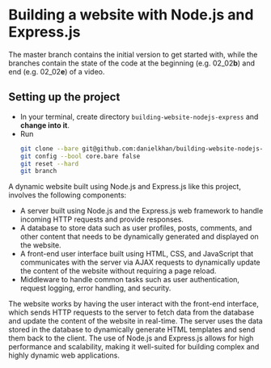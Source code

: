 # Building a website with Node.js and Express.js

The master branch contains the initial version to get started with, while the branches contain the state of the code at the beginning (e.g. 02_02**b**) and end (e.g. 02_02**e**) of a video.

## Setting up the project

* In your terminal, create directory `building-website-nodejs-express` and **change into it**.
* Run 
  ```bash
  git clone --bare git@github.com:danielkhan/building-website-nodejs-express.git .git
  git config --bool core.bare false
  git reset --hard
  git branch
  ```
  
A dynamic website built using Node.js and Express.js like this project, involves the following components:

- A server built using Node.js and the Express.js web framework to handle incoming HTTP requests and provide responses.
- A database to store data such as user profiles, posts, comments, and other content that needs to be dynamically generated and displayed on the website.
- A front-end user interface built using HTML, CSS, and JavaScript that communicates with the server via AJAX requests to dynamically update the content of the website without requiring a page reload.
- Middleware to handle common tasks such as user authentication, request logging, error handling, and security.  

The website works by having the user interact with the front-end interface, which sends HTTP requests to the server to fetch data from the database and update the content of the website in real-time. The server uses the data stored in the database to dynamically generate HTML templates and send them back to the client. The use of Node.js and Express.js allows for high performance and scalability, making it well-suited for building complex and highly dynamic web applications.
